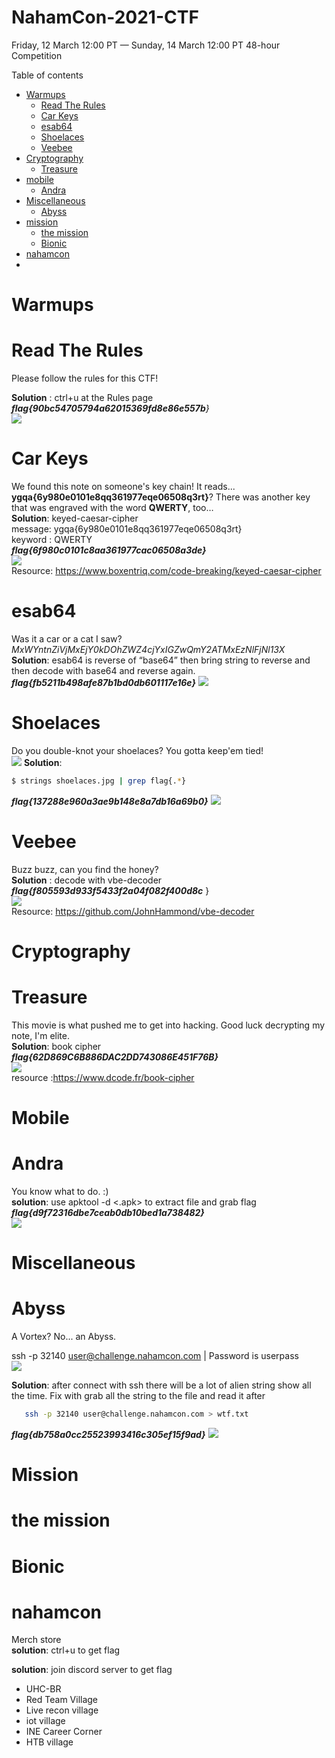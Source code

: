 # NahamCon-2021-CTF
Friday, 12 March 12:00 PT — Sunday, 14 March 12:00 PT 48-hour Competition <br>

Table of contents
- [Warmups](#Warmups)
  - [Read The Rules](#Read-The-Rules)
  - [Car Keys](#Car-Keys)
  - [esab64](#esab64)
  - [Shoelaces](#Shoelaces)
  - [Veebee](#Veebee)
- [Cryptography](#Cryptography)
  - [Treasure](#Treasure)
- [mobile](#mobile)
  - [Andra](#Andra)
- [Miscellaneous](#Miscellaneous)
  - [Abyss](#Abyss)
- [mission](#mission)
  - [the mission](#the-mission)
  - [Bionic](#Bionic)
- [nahamcon](#nahamcon)
- 
# **Warmups**

# **Read The Rules**<br>
Please follow the rules for this CTF!<br>

**Solution** : ctrl+u at the Rules page<br>
_**flag{90bc54705794a62015369fd8e86e557b**}_<br>
![](https://github.com/darknezs/NahamCon-2021-CTF/blob/main/source/readRules.png)

# **Car Keys**
We found this note on someone's key chain! It reads... **ygqa{6y980e0101e8qq361977eqe06508q3rt}**? There was another key that was engraved with the word **QWERTY**, too… <br>
**Solution**: keyed-caesar-cipher <br>
message: ygqa{6y980e0101e8qq361977eqe06508q3rt}<br>
keyword : QWERTY<br>
_**flag{6f980c0101c8aa361977cac06508a3de}**_ <br>
![](https://github.com/darknezs/NahamCon-2021-CTF/blob/main/source/car_key.png)<br>
Resource: https://www.boxentriq.com/code-breaking/keyed-caesar-cipher
# **esab64**
Was it a car or a cat I saw? <br>
_MxWYntnZiVjMxEjY0kDOhZWZ4cjYxIGZwQmY2ATMxEzNlFjNl13X_ <br>
**Solution**: esab64 is reverse of “base64” then bring string to reverse and then decode with base64 and reverse again.<br>
_**flag{fb5211b498afe87b1bd0db601117e16e}**_
![](https://github.com/darknezs/NahamCon-2021-CTF/blob/main/source/base64.PNG)
# **Shoelaces**
Do you double-knot your shoelaces? You gotta keep'em tied! <br>
![](https://github.com/darknezs/NahamCon-2021-CTF/blob/main/source/shoelaces.jpg)
**Solution**:  
```sh
$ strings shoelaces.jpg | grep flag{.*}  
```

_**flag{137288e960a3ae9b148e8a7db16a69b0}**_
![](https://github.com/darknezs/NahamCon-2021-CTF/blob/main/source/shoe_solve.png)
# **Veebee** 
Buzz buzz, can you find the honey? <br>
**Solution** : decode with vbe-decoder<br>
_**flag{f805593d933f5433f2a04f082f400d8c**_ }<br>
![](https://github.com/darknezs/NahamCon-2021-CTF/blob/main/source/veebee.png) <br>
Resource: https://github.com/JohnHammond/vbe-decoder


# **Cryptography**

# **Treasure**
This movie is what pushed me to get into hacking. Good luck decrypting my note, I'm elite. <br>
**Solution**: book cipher<br>
_**flag{62D869C6B886DAC2DD743086E451F76B}**_<br>
![](https://github.com/darknezs/NahamCon-2021-CTF/blob/main/source/tresure.png) <br>
resource :https://www.dcode.fr/book-cipher
# **Mobile**
# **Andra**
You know what to do. :) <br>
**solution**: use apktool -d <.apk> to extract file and grab flag<br>
_**flag{d9f72316dbe7ceab0db10bed1a738482}**_<br>
![](https://github.com/darknezs/NahamCon-2021-CTF/blob/main/source/andra.png) <br>

# **Miscellaneous**
# **Abyss**
A Vortex? No... an Abyss. <br>

ssh -p 32140 user@challenge.nahamcon.com | Password is userpass <br>
![](https://github.com/darknezs/NahamCon-2021-CTF/blob/main/source/wtf.png) <br>

**Solution**: after connect with ssh there will be a lot of alien string show all the time. Fix with grab all the string to the file and read it after

 ```sh 
	ssh -p 32140 user@challenge.nahamcon.com > wtf.txt
 ``` 
_**flag{db758a0cc25523993416c305ef15f9ad}**_
![](https://github.com/darknezs/NahamCon-2021-CTF/blob/main/source/solve_abyss.png) <br>
# **Mission**
# **the mission**
# **Bionic**

# **nahamcon**
Merch store  <br>
**solution**:	ctrl+u to get flag<br>

**solution**: join discord server to get flag<br>
  - UHC-BR<br>
  - Red Team Village<br>
  - Live recon village		
  - iot village<br>
  - INE Career Corner<br>
  - HTB village<br>
